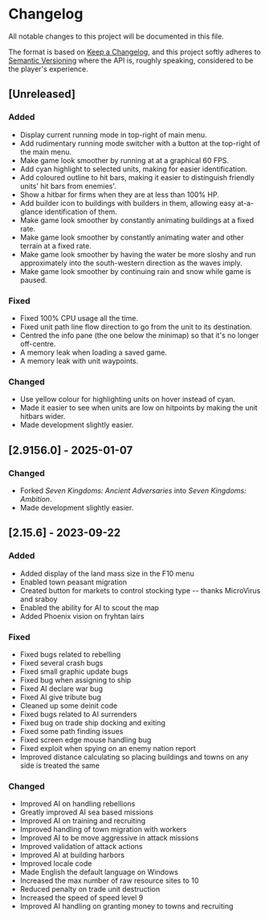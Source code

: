 # Changelog

All notable changes to this project will be documented in this file.

The format is based on [Keep a Changelog](https://keepachangelog.com/en/1.1.0/),
and this project softly adheres to [Semantic
Versioning](https://semver.org/spec/v2.0.0.html) where the API is, roughly
speaking, considered to be the player's experience.

## [Unreleased]

### Added

- Display current running mode in top-right of main menu.
- Add rudimentary running mode switcher with a button at the top-right of the
  main menu.
- Make game look smoother by running at at a graphical 60 FPS.
- Add cyan highlight to selected units, making for easier identification.
- Add coloured outline to hit bars, making it easier to distinguish friendly
  units' hit bars from enemies'.
- Show a hitbar for firms when they are at less than 100% HP.
- Add builder icon to buildings with builders in them, allowing easy at-a-glance
  identification of them.
- Make game look smoother by constantly animating buildings at a fixed rate.
- Make game look smoother by constantly animating water and other terrain at a
  fixed rate.
- Make game look smoother by having the water be more sloshy and run
  approximately into the south-western direction as the waves imply.
- Make game look smoother by continuing rain and snow while game is paused.

### Fixed

- Fixed 100% CPU usage all the time.
- Fixed unit path line flow direction to go from the unit to its destination.
- Centred the info pane (the one below the minimap) so that it's no longer
  off-centre.
- A memory leak when loading a saved game.
- A memory leak with unit waypoints.

### Changed

- Use yellow colour for highlighting units on hover instead of cyan.
- Made it easier to see when units are low on hitpoints by making the unit
  hitbars wider.
- Made development slightly easier.

## [2.9156.0] - 2025-01-07

### Changed

- Forked _Seven Kingdoms: Ancient Adversaries_ into _Seven Kingdoms: Ambition_.
- Made development slightly easier.

## [2.15.6] - 2023-09-22

### Added

- Added display of the land mass size in the F10 menu
- Enabled town peasant migration
- Created button for markets to control stocking type -- thanks MicroVirus and
   sraboy
- Enabled the ability for AI to scout the map
- Added Phoenix vision on fryhtan lairs

### Fixed

- Fixed bugs related to rebelling
- Fixed several crash bugs
- Fixed small graphic update bugs
- Fixed bug when assigning to ship
- Fixed AI declare war bug
- Fixed AI give tribute bug
- Cleaned up some deinit code
- Fixed bugs related to AI surrenders
- Fixed bug on trade ship docking and exiting
- Fixed some path finding issues
- Fixed screen edge mouse handling bug
- Fixed exploit when spying on an enemy nation report
- Improved distance calculating so placing buildings and towns on any side is
   treated the same

### Changed

- Improved AI on handling rebellions
- Greatly improved AI sea based missions
- Improved AI on training and recruiting
- Improved handling of town migration with workers
- Improved AI to be move aggressive in attack missions
- Improved validation of attack actions
- Improved AI at building harbors
- Improved locale code
- Made English the default language on Windows
- Increased the max number of raw resource sites to 10
- Reduced penalty on trade unit destruction
- Increased the speed of speed level 9
- Improved AI handling on granting money to towns and recruiting

